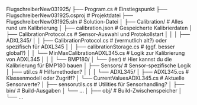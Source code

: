 FlugschreiberNew031925/
├── Program.cs                          # Einstiegspunkt
├── FlugschreiberNew031925.csproj      # Projektdatei
├── FlugschreiberNew031925.sln         # Solution-Datei
│
├── Calibration/                       # Alles rund um Kalibrierung
│   ├── calibration.json               # Gespeicherte Kalibrierdaten
│   ├── CalibrationProtocol.cs         # Sensor-Auswahl und Protokollstart
│   │
│   ├── ADXL345/
│   │   ├── CalibrationProtocol.cs     # (vermutlich alt?) oder spezifisch für ADXL345
│   │   ├── calibrationStorage.cs      # (ggf. besser global?)
│   │   └── MinMaxCalibrationADXL345.cs # Logik zur Kalibrierung von ADXL345
│   │
│   └── BMP180/
│       └── (leer)                     # Hier kannst du die Kalibrierung für BMP180 bauen
│
├── Sensors/                           # Sensor-spezifische Logik
│   ├── util.cs                        # Hilfsmethoden?
│   │
│   └── ADXL345/
│       ├── ADXL345.cs                 # Klassenmodell oder Zugriff?
│       └── CurrentValuesADXL345.cs    # Aktuelle Sensorwerte?
│
├── sensorutils.cs                     # Utilities für Sensorhandling?
│
├── bin/                               # Build-Ausgaben
│   └── ...
│
├── obj/                               # Build-Zwischenspeicher
│   └── ...
